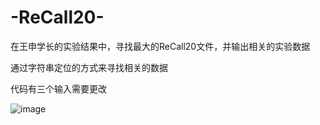 # -ReCall20-
在王申学长的实验结果中，寻找最大的ReCall20文件，并输出相关的实验数据

通过字符串定位的方式来寻找相关的数据

代码有三个输入需要更改

![image](https://user-images.githubusercontent.com/52689912/143667605-969eb6ae-775b-48f9-be8a-878d57a13cde.png)
